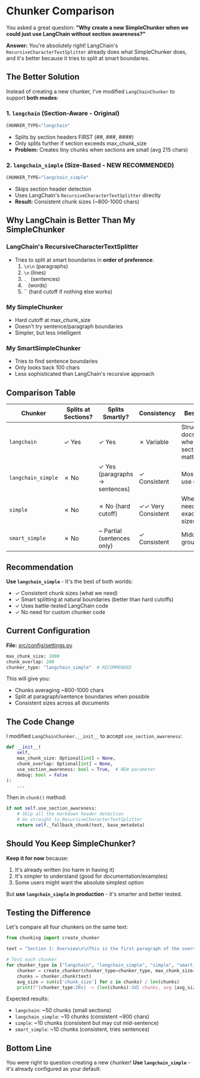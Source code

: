 # Chunker Comparison

You asked a great question: **"Why create a new SimpleChunker when we could just use LangChain without section awareness?"**

**Answer:** You're absolutely right! LangChain's `RecursiveCharacterTextSplitter` already does what SimpleChunker does, and it's better because it tries to split at smart boundaries.

## The Better Solution

Instead of creating a new chunker, I've modified `LangChainChunker` to support **both modes**:

### 1. `langchain` (Section-Aware - Original)
```python
CHUNKER_TYPE="langchain"
```
- Splits by section headers FIRST (##, ###, ####)
- Only splits further if section exceeds max_chunk_size
- **Problem:** Creates tiny chunks when sections are small (avg 215 chars)

### 2. `langchain_simple` (Size-Based - NEW RECOMMENDED)
```python
CHUNKER_TYPE="langchain_simple"
```
- Skips section header detection
- Uses LangChain's `RecursiveCharacterTextSplitter` directly
- **Result:** Consistent chunk sizes (~800-1000 chars)

## Why LangChain is Better Than My SimpleChunker

### LangChain's RecursiveCharacterTextSplitter
- Tries to split at smart boundaries in **order of preference**:
  1. `\n\n` (paragraphs)
  2. `\n` (lines)
  3. `. ` (sentences)
  4. ` ` (words)
  5. `` (hard cutoff if nothing else works)

### My SimpleChunker
- Hard cutoff at max_chunk_size
- Doesn't try sentence/paragraph boundaries
- Simpler, but less intelligent

### My SmartSimpleChunker
- Tries to find sentence boundaries
- Only looks back 100 chars
- Less sophisticated than LangChain's recursive approach

## Comparison Table

| Chunker | Splits at Sections? | Splits Smartly? | Consistency | Best For |
|---------|---------------------|-----------------|-------------|----------|
| `langchain` | ✓ Yes | ✓ Yes | ✗ Variable | Structured docs where sections matter |
| `langchain_simple` | ✗ No | ✓ Yes (paragraphs → sentences) | ✓ Consistent | Most RAG use cases |
| `simple` | ✗ No | ✗ No (hard cutoff) | ✓✓ Very Consistent | When you need exact sizes |
| `smart_simple` | ✗ No | ~ Partial (sentences only) | ✓ Consistent | Middle ground |

## Recommendation

**Use `langchain_simple`** - It's the best of both worlds:
- ✓ Consistent chunk sizes (what we need)
- ✓ Smart splitting at natural boundaries (better than hard cutoffs)
- ✓ Uses battle-tested LangChain code
- ✓ No need for custom chunker code

## Current Configuration

**File:** [src/config/settings.py](../src/config/settings.py#L30-L32)

```python
max_chunk_size: 1000
chunk_overlap: 200
chunker_type: "langchain_simple"  # RECOMMENDED
```

This will give you:
- Chunks averaging ~800-1000 chars
- Split at paragraph/sentence boundaries when possible
- Consistent sizes across all documents

## The Code Change

I modified `LangChainChunker.__init__` to accept `use_section_awareness`:

```python
def __init__(
    self,
    max_chunk_size: Optional[int] = None,
    chunk_overlap: Optional[int] = None,
    use_section_awareness: bool = True,  # NEW parameter
    debug: bool = False
):
    ...
```

Then in `chunk()` method:
```python
if not self.use_section_awareness:
    # Skip all the markdown header detection
    # Go straight to RecursiveCharacterTextSplitter
    return self._fallback_chunk(text, base_metadata)
```

## Should You Keep SimpleChunker?

**Keep it for now** because:
1. It's already written (no harm in having it)
2. It's simpler to understand (good for documentation/examples)
3. Some users might want the absolute simplest option

But **use `langchain_simple` in production** - it's smarter and better tested.

## Testing the Difference

Let's compare all four chunkers on the same text:

```python
from chunking import create_chunker

text = "Section 1: Overview\n\nThis is the first paragraph of the overview section. It contains important information.\n\nThis is the second paragraph.\n\nSection 2: Details\n\nHere are the details..." * 100

# Test each chunker
for chunker_type in ["langchain", "langchain_simple", "simple", "smart_simple"]:
    chunker = create_chunker(chunker_type=chunker_type, max_chunk_size=1000)
    chunks = chunker.chunk(text)
    avg_size = sum(c['chunk_size'] for c in chunks) / len(chunks)
    print(f"{chunker_type:20s} -> {len(chunks):3d} chunks, avg {avg_size:6.1f} chars")
```

Expected results:
- `langchain`: ~50 chunks (small sections)
- `langchain_simple`: ~10 chunks (consistent ~900 chars)
- `simple`: ~10 chunks (consistent but may cut mid-sentence)
- `smart_simple`: ~10 chunks (consistent, tries sentences)

## Bottom Line

You were right to question creating a new chunker! **Use `langchain_simple`** - it's already configured as your default.
